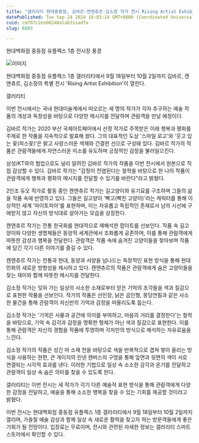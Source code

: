 ```yaml
---
title: "갤러리티 현대중동점, 김바르·캔앤츄르·김소정 작가 전시 Rising Artist Exhibition 개최"
datePublished: Tue Sep 24 2024 16:03:14 GMT+0000 (Coordinated Universal Time)
cuid: cm707c2en00240alab3ssadfa
slug: 6803

---
```



현대백화점 중동점 유플렉스 1층 전시장 풍경

![이미지](https://cdn.hashnode.com/res/hashnode/image/upload/v1739261404785/712f5c3c-6343-407f-b4b7-7c2a03e6c789.jpeg)

현대백화점 중동점 유플렉스 1층 갤러리티에서 9월 18일부터 10월 2일까지 김바르, 캔앤츄르, 김소정의 특별 전시 'Rising Artist Exhibition'이 열린다.

갤러리티

이번 전시에서는 국내 현대미술계에서 떠오르는 세 명의 작가가 각자 추구하는 예술 작품의 개성과 독창성을 바탕으로 다양한 메시지를 전달하며 관람객을 만날 예정이다.

김바르 작가는 2020 부산 국제아트페어에서 선정 작가로 주목받은 이래 행복과 평화를 주제로 한 작품을 지속적으로 발표해 왔다. 그의 대표적인 도상 '스마일 로고'와 '웃고 있는 꽃(피스꽃)'은 밝고 사랑스러운 색채와 간결한 선으로 구성돼 있다. 김바르 작가의 작품은 관람객들에게 자연스러운 미소를 유도하며 긍정적인 감정을 불러일으킨다.

삼성/KT와의 협업으로도 널리 알려진 김바르 작가의 작품을 이번 전시에서 원본으로 직접 감상할 수 있다. 김바르 작가는 "감정이 전염된다는 철학을 바탕으로 한 나의 작품이 관람객에게 행복과 평화의 메시지를 전달할 수 있기를 바란다"라고 밝혔다.

2인조 듀오 작가로 활동 중인 캔앤츄르 작가는 길고양이와 유기묘를 구조하며 그들의 삶을 작품 속에 반영하고 있다. 그들은 길고양이 '빡고(빡친 고양이)'라는 캐릭터를 통해 이상적인 세계 '마이토피아'를 표현하며, 이는 자유롭고 독립적인 존재로서 남의 시선에 구애받지 않고 자신의 방식대로 살아가는 모습을 상징한다.

캔앤츄르 작가는 전통 한국화를 현대적으로 재해석한 팝아트를 선보인다. 작품 속 길고양이와 다양한 생명체들은 동양적 세계관에서 조화롭게 공존하며, 이를 통해 관람객에게 따뜻한 감성과 행복을 전달한다. 관람객은 작품 속에 숨겨진 고양이들을 찾아보며 작품에 담긴 각기 다른 이야기를 즐길 수 있다.

캔앤츄르 작가는 전통과 현대, 동양과 서양을 넘나드는 독창적인 표현 방식을 통해 현대 민화의 새로운 방향성을 제시하고 있다. 캔앤츄르의 작품은 관람객에게 숨은 고양이들을 찾는 재미와 함께 따뜻한 메시지를 전달한다.

김소정 작가는 잊혀 가는 일상의 사소한 소재로부터 얻은 기억의 조각들을 색과 질감으로 표현한 작품을 선보인다. 작가의 작품은 선인장, 낡은 곰인형, 몽당연필과 같은 사소한 물건을 통해 관람객이 자신만의 기억과 감정을 떠올리도록 돕는다.

김소정 작가는 '기억은 사물과 공간에 의미를 부여하고, 마음의 거리를 결정한다'는 철학을 바탕으로, 기억 속 감각과 감정을 명확한 형체가 아닌 색과 질감으로 표현한다. 이를 통해 관람객은 자신의 경험을 작품에 투영하며 각자만의 방식으로 해석하는 자유로움을 느낀다.

김소정 작가의 작품은 성긴 마 소재 천을 바탕으로 색을 반복적으로 겹쳐 쌓아 올리는 방식을 사용하는 한편, 큰 게이지의 린넨 캔버스의 구멍을 통해 앞면과 뒷면의 색이 서로 연결되는 시각적 효과를 낸다. 이러한 기법으로 일상 속 소소한 감각과 온기를 전달하고 관람객이 일상 속 숨은 의미를 찾을 수 있도록 한다.

갤러리티는 이번 전시는 세 작가가 각기 다른 예술적 표현 방식을 통해 관람객에게 다양한 감정을 전달하고, 예술을 통해 소소한 행복을 찾을 수 있는 기회를 제공할 것이라고 밝혔다.

이번 전시는 현대백화점 중동점 유플렉스 1층 갤러리티에서 9월 18일부터 10월 2일까지 열리며, 가을철 예술 감상과 함께 일상 속 새로운 활력을 찾고자 하는 방문객들에게 좋은 기회가 될 전망이다. 입장료는 무료이며, 전시와 관련된 자세한 정보는 갤러리티 스마트스토어에서 확인할 수 있다.